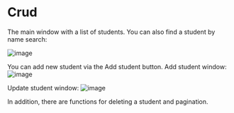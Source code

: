 # Crud
The main window with a list of students. You can also find a student by name search:

![image](https://github.com/Maxsetovich/crud-frontend/assets/107585969/b96b63d8-7c15-4f8e-8218-55bf51494643)

You can add new student via the Add student button. Add student window:
![image](https://github.com/Maxsetovich/crud-frontend/assets/107585969/ddabeb83-fe34-4db7-adfb-873250001b21) 

Update student window:
![image](https://github.com/Maxsetovich/crud-frontend/assets/107585969/6f06b6fc-471a-4b3f-8944-edab3a15ce7e)

In addition, there are functions for deleting a student and pagination.

